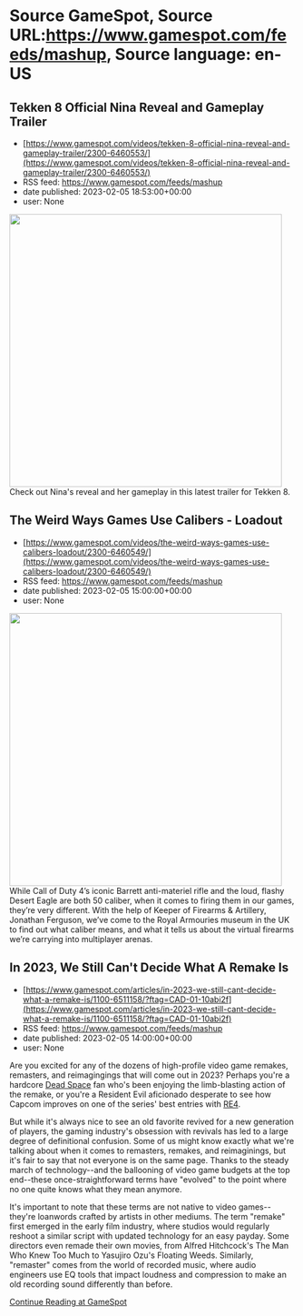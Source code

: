 # Source GameSpot, Source URL:https://www.gamespot.com/feeds/mashup, Source language: en-US

## Tekken 8 Official Nina Reveal and Gameplay Trailer
 - [https://www.gamespot.com/videos/tekken-8-official-nina-reveal-and-gameplay-trailer/2300-6460553/](https://www.gamespot.com/videos/tekken-8-official-nina-reveal-and-gameplay-trailer/2300-6460553/)
 - RSS feed: https://www.gamespot.com/feeds/mashup
 - date published: 2023-02-05 18:53:00+00:00
 - user: None

<img height="480" src="https://www.gamespot.com/a/uploads/square_medium/1352/13527689/4094899-tekken8%E2%80%93ninareveal%26gameplaytrailer.mp4.00_00_34_38.still002.jpg" width="480" /> Check out Nina's reveal and her gameplay in this latest trailer for Tekken 8.

## The Weird Ways Games Use Calibers - Loadout
 - [https://www.gamespot.com/videos/the-weird-ways-games-use-calibers-loadout/2300-6460549/](https://www.gamespot.com/videos/the-weird-ways-games-use-calibers-loadout/2300-6460549/)
 - RSS feed: https://www.gamespot.com/feeds/mashup
 - date published: 2023-02-05 15:00:00+00:00
 - user: None

<img height="480" src="https://www.gamespot.com/a/uploads/square_medium/1571/15719603/4094658-loadout_caliber_site.jpg" width="480" /> While Call of Duty 4’s iconic Barrett anti-materiel rifle and the loud, flashy Desert Eagle are both 50 caliber, when it comes to firing them in our games, they’re very different. With the help of Keeper of Firearms &amp; Artillery, Jonathan Ferguson, we’ve come to the Royal Armouries museum in the UK to find out what caliber means, and what it tells us about the virtual firearms we’re carrying into multiplayer arenas.

## In 2023, We Still Can't Decide What A Remake Is
 - [https://www.gamespot.com/articles/in-2023-we-still-cant-decide-what-a-remake-is/1100-6511158/?ftag=CAD-01-10abi2f](https://www.gamespot.com/articles/in-2023-we-still-cant-decide-what-a-remake-is/1100-6511158/?ftag=CAD-01-10abi2f)
 - RSS feed: https://www.gamespot.com/feeds/mashup
 - date published: 2023-02-05 14:00:00+00:00
 - user: None

<p dir="ltr">Are you excited for any of the dozens of high-profile video game remakes, remasters, and reimagingings that will come out in 2023? Perhaps you're a hardcore <a href="https://www.gamespot.com/games/dead-space/">Dead Space</a> fan who's been enjoying the limb-blasting action of the remake, or you're a Resident Evil aficionado desperate to see how Capcom improves on one of the series' best entries with <a href="https://www.gamespot.com/games/resident-evil-4/">RE4</a>.</p><p dir="ltr">But while it's always nice to see an old favorite revived for a new generation of players, the gaming industry's obsession with revivals has led to a large degree of definitional confusion. Some of us might know exactly what we're talking about when it comes to remasters, remakes, and reimaginings, but it's fair to say that not everyone is on the same page. Thanks to the steady march of technology--and the ballooning of video game budgets at the top end--these once-straightforward terms have "evolved" to the point where no one quite knows what they mean anymore.</p><p dir="ltr">It's important to note that these terms are not native to video games--they're loanwords crafted by artists in other mediums. The term "remake" first emerged in the early film industry, where studios would regularly reshoot a similar script with updated technology for an easy payday. Some directors even remade their own movies, from Alfred Hitchcock's The Man Who Knew Too Much to Yasujiro Ozu's Floating Weeds. Similarly, "remaster" comes from the world of recorded music, where audio engineers use EQ tools that impact loudness and compression to make an old recording sound differently than before.</p><a href="https://www.gamespot.com/articles/in-2023-we-still-cant-decide-what-a-remake-is/1100-6511158/?ftag=CAD-01-10abi2f/">Continue Reading at GameSpot</a>
